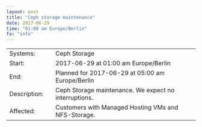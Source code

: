 ```yaml
---
layout: post
title: "Ceph storage maintenance"
date: 2017-06-29
time: "01:00 am Europe/Berlin"
fa: "info"
---
```


|                   |   |                                                                      |
|-------------------|---|----------------------------------------------------------------------|
| Systems:          |   | Ceph Storage |
| Start:            |   | 2017-06-29 at 01:00 am Europe/Berlin              |
| End:              |   | Planned for 2017-06-29 at 05:00 am Europe/Berlin              |    
| Description:      |   | Ceph Storage maintenance. We expect no interruptions. |
| Affected:         |   | Customers with Managed Hosting VMs and NFS-Storage. 
